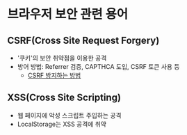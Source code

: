 # 브라우저 보안 관련 용어

## CSRF(Cross Site Request Forgery)

- '쿠키'의 보안 취약점을 이용한 공격
- 방어 방법: Referrer 검증, CAPTHCA 도입, CSRF 토큰 사용 등
  - [CSRF 방지하는 방법](https://cheatsheetseries.owasp.org/cheatsheets/Cross-Site_Request_Forgery_Prevention_Cheat_Sheet.html)

## XSS(Cross Site Scripting)

- 웹 페이지에 악성 스크립트 주입하는 공격
- LocalStorage는 XSS 공격에 취약
